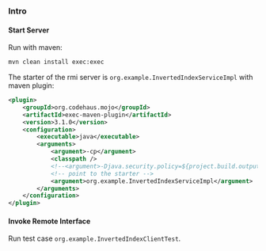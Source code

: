 ### Intro

#### Start Server
Run with maven:
``` bash 
mvn clean install exec:exec
```

The starter of the rmi server is `org.example.InvertedIndexServiceImpl` with maven plugin:
``` xml
<plugin>
    <groupId>org.codehaus.mojo</groupId>
    <artifactId>exec-maven-plugin</artifactId>
    <version>3.1.0</version>
    <configuration>
        <executable>java</executable>
        <arguments>
            <argument>-cp</argument>
            <classpath />
            <!--<argument>-Djava.security.policy=${project.build.outputDirectory}/rmi.policy</argument>-->
            <!-- point to the starter -->
            <argument>org.example.InvertedIndexServiceImpl</argument>
        </arguments>
    </configuration>
</plugin>
```


#### Invoke Remote Interface

Run test case `org.example.InvertedIndexClientTest`.

